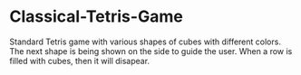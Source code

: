 # Classical-Tetris-Game
 Standard Tetris game with various shapes of cubes with different colors. The next shape is being shown on the side to guide the user. When a row is filled with cubes, then it will disapear. 
